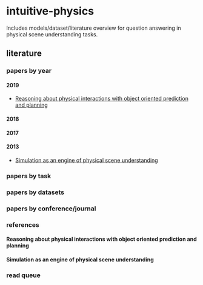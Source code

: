 # intuitive-physics
Includes models/dataset/literature overview for question answering in physical scene understanding tasks.

## literature

### papers by year

#### 2019

- [Reasoning about physical interactions with object oriented prediction and planning](####reasoning-about-physical-interactions-with-object-oriented-prediction-and-planning)

#### 2018

#### 2017

#### 2013

- [Simulation as an engine of physical scene understanding](####simulation-as-an-engine-of-physical-scene-understanding)

### papers by task

### papers by datasets

### papers by conference/journal

### references

#### Reasoning about physical interactions with object oriented prediction and planning

#### Simulation as an engine of physical scene understanding

### read queue


